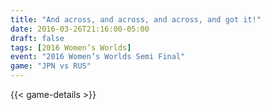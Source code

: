 ```yaml
---
title: "And across, and across, and across, and got it!"
date: 2016-03-26T21:16:00-05:00
draft: false
tags: [2016 Women’s Worlds]
event: "2016 Women’s Worlds Semi Final"
game: "JPN vs RUS"
---
```

{{< game-details >}}
<!--more--> 